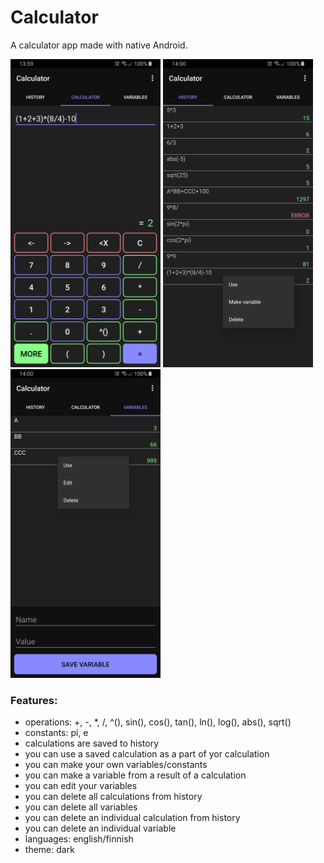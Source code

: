 # Calculator
A calculator app made with native Android.

<div>
<img src="/screenshots/calculatormain.jpg" width="240px">
<img src="/screenshots/calculatorhistory.jpg" width="240px">
<img src="/screenshots/calculatorvariables.jpg" width="240px">
</div>

### Features:
- operations: +, -, *, /, ^(), sin(), cos(), tan(), ln(), log(), abs(), sqrt()
- constants: pi, e
- calculations are saved to history
- you can use a saved calculation as a part of yor calculation
- you can make your own variables/constants
- you can make a variable from a result of a calculation
- you can edit your variables
- you can delete all calculations from history
- you can delete all variables
- you can delete an individual calculation from history
- you can delete an individual variable
- languages: english/finnish
- theme: dark
